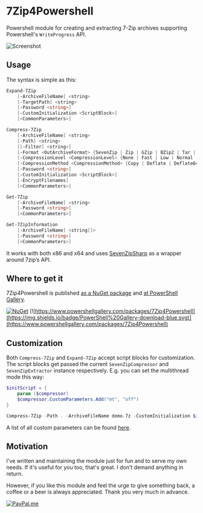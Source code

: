 # 7Zip4Powershell

Powershell module for creating and extracting 7-Zip archives supporting Powershell's `WriteProgress` API.

![Screenshot](https://raw.githubusercontent.com/thoemmi/7Zip4Powershell/master/Assets/compression.gif)

## Usage

The syntax is simple as this:

```powershell
Expand-7Zip
    [-ArchiveFileName] <string> 
    [-TargetPath] <string>  
    [-Password <string>]
    [-CustomInitialization <ScriptBlock>]
    [<CommonParameters>]

Compress-7Zip
    [-ArchiveFileName] <string> 
    [-Path] <string> 
    [[-Filter] <string>] 
    [-Format <OutArchiveFormat> {SevenZip | Zip | GZip | BZip2 | Tar | XZ}] 
    [-CompressionLevel <CompressionLevel> {None | Fast | Low | Normal | High | Ultra}] 
    [-CompressionMethod <CompressionMethod> {Copy | Deflate | Deflate64 | BZip2 | Lzma | Lzma2 | Ppmd | Default}]
    [-Password <string>]
    [-CustomInitialization <ScriptBlock>]
    [-EncryptFilenames]
    [<CommonParameters>]

Get-7Zip
    [-ArchiveFileName] <string> 
    [-Password <string>]
    [<CommonParameters>]

Get-7ZipInformation
    [-ArchiveFileName] <string[]> 
    [-Password <string>]
    [<CommonParameters>]
```

It works with both x86 and x64 and uses [SevenZipSharp](https://sevenzipsharp.codeplex.com/) as a wrapper around 7zip’s API.

## Where to get it

7Zip4Powershell is published [as a NuGet package](https://nuget.org/packages/7Zip4Powershell/) and [at PowerShell Gallery](https://www.powershellgallery.com/packages/7Zip4Powershell).

[![NuGet](https://img.shields.io/nuget/v/7Zip4Powershell.svg?maxAge=2592000)](https://nuget.org/packages/7Zip4Powershell/)
[![https://www.powershellgallery.com/packages/7Zip4Powershell](https://img.shields.io/badge/PowerShell%20Gallery-download-blue.svg)](https://www.powershellgallery.com/packages/7Zip4Powershell)

## Customization

Both `Compress-7Zip` and `Expand-7Zip` accept script blocks for customization. The script blocks get passed the current
`SevenZipCompressor` and `SevenZipExtractor` instance respectively. E.g. you can set the multithread mode this way:

```powershell
$initScript = {
    param ($compressor)
    $compressor.CustomParameters.Add("mt", "off")
}

Compress-7Zip -Path . -ArchiveFileName demo.7z -CustomInitialization $initScript
```

A list of all custom parameters can be found [here](https://sevenzip.osdn.jp/chm/cmdline/switches/method.htm).

## Motivation

I've written and maintaining the module just for fun and to serve my own needs. If
it's useful for you too, that's great. I don't demand anything in return. 

However, if you like this module and feel the urge to give something back, a coffee 
or a beer is always appreciated. Thank you very much in advance.

[![PayPal.me](https://img.shields.io/badge/PayPal-me-blue.svg?maxAge=2592000)](https://www.paypal.me/ThomasFreudenberg)